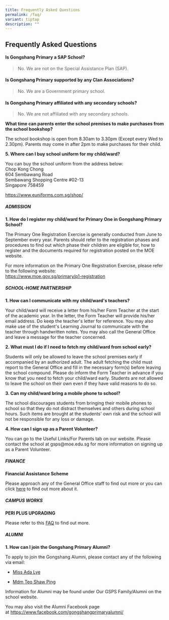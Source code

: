 ```yaml
---
title: Frequently Asked Questions
permalink: /faq/
variant: tiptap
description: ""
---
```

<h2><strong>Frequently Asked Questions</strong></h2>
<p></p>
<h4><strong>Is Gongshang Primary a SAP School?</strong></h4>
<blockquote>
<p>No. We are not on the Special Assistance Plan (SAP).</p>
</blockquote>
<p></p>
<h4><strong>Is Gongshang Primary supported by any Clan Associations?</strong></h4>
<blockquote>
<p>No. We are a Government primary school.</p>
</blockquote>
<p></p>
<h4><strong>Is Gongshang Primary affiliated with any secondary schools?</strong></h4>
<blockquote>
<p>No. We are not affiliated with any secondary schools.</p>
</blockquote>
<p></p>
<p><strong>What time can parents enter the school premises to make purchases from the school bookshop?</strong>
</p>
<p>The school bookshop is open from 8.30am to 3.30pm (Except every Wed to
2.30pm). Parents may come in after 2pm to make purchases for their child.</p>
<p><strong>5. Where can I buy school uniform for my child/ward?</strong>
</p>
<p>You can buy the school uniform from the address below:
<br>Chop Kong Chong
<br>604 Sembawang Road
<br>Sembawang Shopping Centre #02-13
<br>Singapore 758459</p>
<p><a href="https://www.euniforms.com.sg/shop/" rel="noopener noreferrer nofollow" target="_blank">https://www.euniforms.com.sg/shop/</a>
</p>
<h5><strong>ADMISSION</strong></h5>
<p><strong>1. How do I register my child/ward for Primary One in Gongshang Primary School?</strong>
</p>
<p>The Primary One Registration Exercise is generally conducted from June
to September every year. Parents should refer to the registration phases
and procedures to find out which phase their children are eligible for,
how to register and the documents required for registration posted on the
MOE website.</p>
<p>For more information on the Primary One Registration Exercise, please
refer to the following website:
<br><a href="https://www.moe.gov.sg/primary/p1-registration" rel="noopener noreferrer nofollow" target="_blank">https://www.moe.gov.sg/primary/p1-registration</a>
</p>
<h5><strong>SCHOOL-HOME PARTNERSHIP</strong></h5>
<p><strong>1. How can I communicate with my child/ward's teachers?</strong>
</p>
<p>Your child/ward will receive a letter from his/her Form Teacher at the
start of the academic year. In the letter, the Form Teacher will provide
his/her email address. Do keep the teacher's letter for reference. You
may also make use of the student's Learning Journal to communicate with
the teacher through handwritten notes. You may also call the General Office
and leave a message for the teacher concerned.</p>
<p><strong>2. What must I do if I need to fetch my child/ward from school early?</strong>
</p>
<p>Students will only be allowed to leave the school premises early if accompanied
by an authorized adult. The adult fetching the child must report to the
General Office and fill in the necessary form(s) before leaving the school
compound. Please do inform the Form Teacher in advance if you know that
you need to fetch your child/ward early. Students are not allowed to leave
the school on their own even if they have valid reasons to do so.</p>
<p><strong>3. Can my child/ward bring a mobile phone to school?</strong>
</p>
<p>The school discourages students from bringing their mobile phones to school
so that they do not distract themselves and others during school hours.
Such items are brought at the students' own risk and the school will not
be responsible for any loss or damage.</p>
<p><strong>4. How can I sign up as a Parent Volunteer?</strong>
</p>
<p>You can go to the Useful Links/For Parents tab on our website. Please
contact the school at gsps@moe.edu.sg for more information on signing up
as a Parent Volunteer.</p>
<h5><strong>FINANCE</strong></h5>
<p><strong>Financial Assistance Scheme</strong>
</p>
<p>Please approach any of the General Office staff to find out more or you
can click <a href="https://www.moe.gov.sg/financial-matters/financial-assistance" rel="noopener noreferrer nofollow" target="_blank">here</a> to
find out more about it.</p>
<h5><strong>CAMPUS WORKS</strong></h5>
<p><strong>PERI PLUS UPGRADING</strong>
</p>
<p>Please refer to this <a href="https://www.gongshangpri.moe.edu.sg/files/GSPS%20PERI%20Upgrading%20FAQ%20(dated%2013%20March%202020).pdf" rel="noopener noreferrer nofollow" target="_blank">FAQ</a> to
find out more.</p>
<h5><strong>ALUMNI</strong></h5>
<p><strong>1. How can I join the Gongshang Primary Alumni?</strong>
</p>
<p>To apply to join the Gongshang Alumni, please contact any of the following
via email:</p>
<ul data-tight="true" class="tight">
<li>
<p><a href="mailto:ada.lye@gsps.edu.sg" rel="noopener noreferrer nofollow" target="_blank">Miss Ada Lye</a>
</p>
</li>
<li>
<p><a href="mailto:teo.shaw.ping@gsps.edu.sg" rel="noopener noreferrer nofollow" target="_blank">Mdm Teo Shaw Ping</a>
</p>
</li>
</ul>
<p>Information for Alumni may be found under Our GSPS Family/Alumni on the
school website.</p>
<p>You may also visit the Alumni Facebook page at&nbsp;<a href="https://www.facebook.com/gongshangprimaryalumni/" rel="noopener noreferrer nofollow" target="_blank">https://www.facebook.com/gongshangprimaryalumni/</a>
</p>